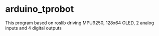 # arduino_tprobot
This program based on roslib driving MPU9250, 128x64 OLED, 2 analog inputs and 4 digital outputs

